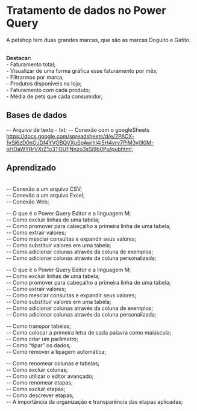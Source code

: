 <H1>Tratamento de dados no Power Query</H1>

<p>A petshop tem duas grandes marcas, que são as marcas Doguito e Gatito.</p><br>
<b>Destacar:</b><br>
    - Faturamento total;<br>
    - Visualizar de uma forma gráfica esse faturamento por mês;<br>
    - Filtrarmos por marca;<br>
    - Produtos disponíveis na loja;<br>
    - Faturamento com cada produto;<br>
    - Média de pets que cada consumidor;<br>
    
<h2>Bases de dados</h2>

-- Arquivo de texto - txt;
-- Conexão com o googleSheets <https://docs.google.com/spreadsheets/d/e/2PACX-1vSi6zD0nOJDf4YVOBQVXuSpAwihl4i5H4vrv7PjM3y0l0M-oHOaWYRrVXrZ1o3TOUFNnzo3sSi9b0Pu/pubhtml>;


<h2>Aprendizado</h2><br>
-- Conexão a um arquivo CSV;<br>
-- Conexão a um arquivo Excel;<br>
-- Conexão Web;<br>

-- O que é o Power Query Editor e a linguagem M;<br>
-- Como excluir linhas de uma tabela;<br>
-- Como promover para cabeçalho a primeira linha de uma tabela;<br>
-- Como extrair valores;<br>
-- Como mesclar consultas e expandir seus valores;<br>
-- Como substituir valores em uma tabela;<br>
-- Como adicionar colunas através da coluna de exemplos;<br>
-- Como adicionar colunas através da coluna personalizada;<br>

-- O que é o Power Query Editor e a linguagem M;<br>
-- Como excluir linhas de uma tabela;<br>
-- Como promover para cabeçalho a primeira linha de uma tabela;<br>
-- Como extrair valores;<br>
-- Como mesclar consultas e expandir seus valores;<br>
-- Como substituir valores em uma tabela;<br>
-- Como adicionar colunas através da coluna de exemplos;<br>
-- Como adicionar colunas através da coluna personalizada;<br>

-- Como transpor tabelas;<br>
-- Como colocar a primeira letra de cada palavra como maiúscula;<br>
-- Como criar um parâmetro;<br>
-- Como “tipar” os dados;<br>
-- Como remover a tipagem automática;<br>

-- Como renomear colunas e tabelas;<br>
-- Como excluir colunas;<br>
-- Como utilizar o editor avançado;<br>
-- Como renomear etapas;<br>
-- Como excluir etapas;<br>
-- Como descrever etapas;<br>
-- A importância da organização e transparência das etapas aplicadas;<br>

